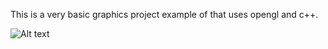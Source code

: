 This is a very basic graphics project example of that uses opengl and c++.

![Alt text](http://github.com/mustafairan/robot/robot.bmp "screenshot")
